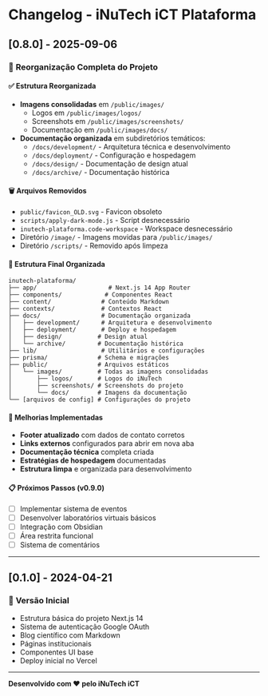 # Changelog - iNuTech iCT Plataforma

## [0.8.0] - 2025-09-06

### 🎯 **Reorganização Completa do Projeto**

#### ✅ **Estrutura Reorganizada**

- **Imagens consolidadas** em `/public/images/`
  - Logos em `/public/images/logos/`
  - Screenshots em `/public/images/screenshots/`
  - Documentação em `/public/images/docs/`
- **Documentação organizada** em subdiretórios temáticos:
  - `/docs/development/` - Arquitetura técnica e desenvolvimento
  - `/docs/deployment/` - Configuração e hospedagem
  - `/docs/design/` - Documentação de design atual
  - `/docs/archive/` - Documentação histórica

#### 🗑️ **Arquivos Removidos**

- `public/favicon_OLD.svg` - Favicon obsoleto
- `scripts/apply-dark-mode.js` - Script desnecessário
- `inutech-plataforma.code-workspace` - Workspace desnecessário
- Diretório `/image/` - Imagens movidas para `/public/images/`
- Diretório `/scripts/` - Removido após limpeza

#### 📁 **Estrutura Final Organizada**

```
inutech-plataforma/
├── app/                    # Next.js 14 App Router
├── components/            # Componentes React
├── content/              # Conteúdo Markdown
├── contexts/             # Contextos React
├── docs/                 # Documentação organizada
│   ├── development/      # Arquitetura e desenvolvimento
│   ├── deployment/       # Deploy e hospedagem
│   ├── design/          # Design atual
│   └── archive/         # Documentação histórica
├── lib/                  # Utilitários e configurações
├── prisma/              # Schema e migrações
├── public/              # Arquivos estáticos
│   └── images/          # Todas as imagens consolidadas
│       ├── logos/       # Logos do iNuTech
│       ├── screenshots/ # Screenshots do projeto
│       └── docs/        # Imagens da documentação
└── [arquivos de config] # Configurações do projeto
```

#### 🚀 **Melhorias Implementadas**

- **Footer atualizado** com dados de contato corretos
- **Links externos** configurados para abrir em nova aba
- **Documentação técnica** completa criada
- **Estratégias de hospedagem** documentadas
- **Estrutura limpa** e organizada para desenvolvimento

#### 📋 **Próximos Passos (v0.9.0)**

- [ ] Implementar sistema de eventos
- [ ] Desenvolver laboratórios virtuais básicos
- [ ] Integração com Obsidian
- [ ] Área restrita funcional
- [ ] Sistema de comentários

---

## [0.1.0] - 2024-04-21

### 🎉 **Versão Inicial**

- Estrutura básica do projeto Next.js 14
- Sistema de autenticação Google OAuth
- Blog científico com Markdown
- Páginas institucionais
- Componentes UI base
- Deploy inicial no Vercel

---

**Desenvolvido com ❤️ pelo iNuTech iCT**

